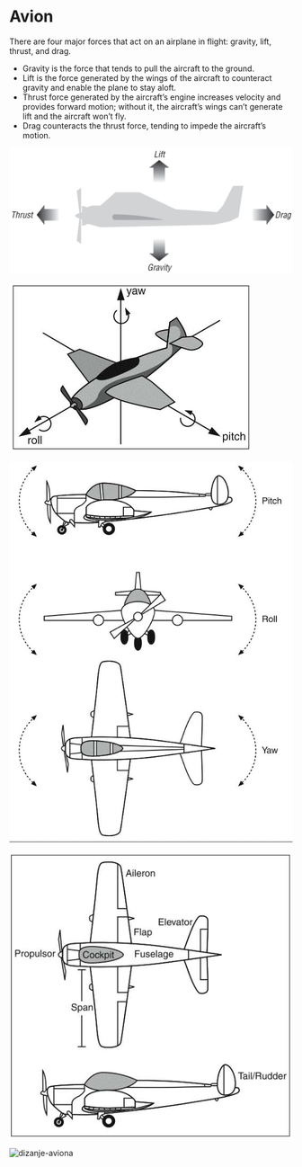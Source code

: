 # Avion

There are four major forces that act on an airplane in flight: gravity, lift, thrust, and drag.

* Gravity is the force that tends to pull the aircraft to the ground.
* Lift is the force generated by the wings of the aircraft to counteract gravity and enable the plane to stay aloft.
* Thrust force generated by the aircraft’s engine increases velocity and provides forward motion; without it, the aircraft’s wings can’t generate lift and the aircraft won’t fly.
* Drag counteracts the thrust force, tending to impede the aircraft’s motion.

![avion-sile](slike/avion-sile.png)

![avion-rotacija](slike/avion-rotacija.png)

![avion-kretanje](slike/avion-kretanje.png)

![avion-delovi](slike/avion-delovi.png)

![dizanje-aviona](slike/dizanje-aviona.png)
